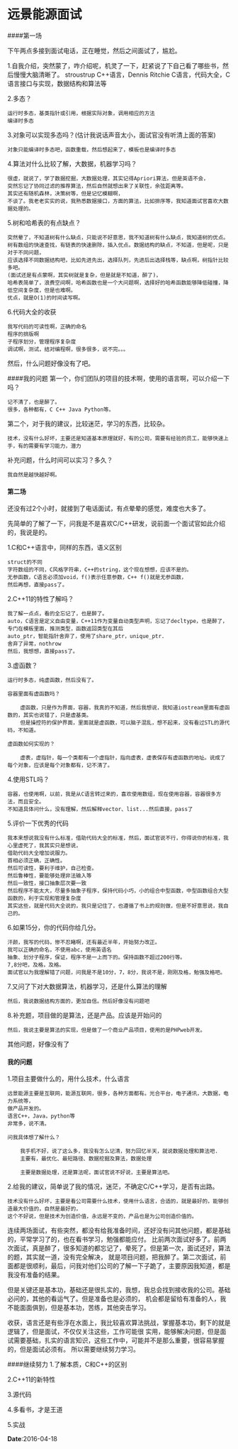 # 远景能源面试
####第一场

下午两点多接到面试电话，正在睡觉，然后之间面试了，尴尬。

1.自我介绍，突然蒙了，咋介绍呢，机灵了一下，赶紧说了下自己看了哪些书，然后慢慢大脑清晰了。
stroustrup C++语言，Dennis Ritchie C语言，代码大全，C语言接口与实现，数据结构和算法等

2.多态？
	
	运行时多态，基类指针或引用，根据实际对象，调用相应的方法
	编译时多态

3.对象可以实现多态吗？(估计我说话声音太小，面试官没有听清上面的答案)
	
	对象只能编译时多态吧，函数重载，然后想起来了，模板也是编译时多态
	
4.算法对什么比较了解，大数据，机器学习吗？

	很虚，就说了，学了数据挖掘，大数据处理，其实记得Apriori算法，但是英语不会，
	突然忘记了协同过滤的推荐算法，然后自然就想出来了关联性，余弦距离等。
	其实还有随机森林，决策树等，但是记忆模糊啊，
	不谈了。我老老实实的说，我熟悉数据接口，方面的算法，比如排序等，我知道面试官喜欢大数据处理的。
	
5.树和哈希表的有点缺点？

	突然晕了，不知道树有什么缺点，只能说不好意思，我不知道树有什么缺点，我知道树的优点。
	树有数组的快速查找，有链表的快速删除，插入优点。数据结构的缺点，不知道，但是呢，只是对于不同问题，
	应该选择不同数据结构吧，比如先进先出，选择队列，先进后出选择栈等，缺点啊，树指针比较多吧。
	(面试还是有点蒙啊，其实树就是复杂，但是就是不知道，醉了)，
	哈希表简单了，浪费空间啊，哈希函数也是一个大问题啊，选择好的哈希函数能够降低碰撞，降低空间复杂度，但是也难啊。
	优点，就是O(1)的时间读写啊。
	
6.代码大全的收获

	我写代码的可读性啊，正确的命名
	程序的排版啊
	子程序划分，管理程序复杂度
	调试啊，测试，结对编程啊，很多很多，说不完。。。
	
然后，什么问题好像没有了吧。

####我的问题
第一个，你们团队的项目的技术啊，使用的语言啊，可以介绍一下吗？
	
	记不清了，也是醉了。
	很多，各种都有，C C++ Java Python等。
	
第二个，对于我的建议，比较迷茫，学习的东西，比较杂。

	技术，没有什么好坏，主要还是知道基本原理就好，有的公司，需要有经验的员工，能够快速上手，有的需要有学习能力，潜力
	
补充问题，什么时间可以实习？多久？

	我自然是越快越好啊。
	

#### 第二场
还没有过2个小时，就接到了电话面试，有点晕晕的感觉，难度也大多了。

先简单的了解了一下，问我是不是喜欢C/C++研发，说前面一个面试官如此介绍的，我说是的。

1.C和C++语言中，同样的东西，语义区别
	
	struct的不同
	字符数组的不同，C风格字符串，C++的string，这个现在想想，应该不是的。
	无参函数，C语言必须加void，f()表示任意参数，C++ f()就是无参函数，
	然后再想，直接pass了。
	
2.C++11的特性了解吗？

	我了解一点点，看的全忘记了，也是醉了。
	auto，C语言是定义自由变量，C++11作为变量自动类型声明，忘记了decltype，也是醉了，专门在模板里面，推测类型，函数返回类型在其后
	auto_ptr，智能指针舍弃了，使用了share_ptr，unique_ptr.
	舍弃了异常，nothrow
	然后，我想想，直接pass了。
	
3.虚函数？
	
	运行时多态，纯虚函数，然后没有了。
	
	容器里面有虚函数吗？
		
		虚函数，只是作为界面，容器，我真的不知道，然后我想说，我知道iostream里面有虚函数的，其实也说错了，只是虚基类。
		但是操控符的保护界面，里面就是虚函数，可以脑子混乱，想不起来，没有看过STL的源代码，不知道。
		
	虚函数如何实现的？
		
		虚表，虚指针，每一个类都有一个虚指针，指向虚表，虚表保存有虚函数的地址。说成了每个对象，应该是每个对象都有，记不清了。
		
4.使用STL吗？

	容器，也使用啊，以前，我是从C语言转过来的，喜欢使用数组，现在使用容器，容器很多方法，而且安全。
	不知道具体问什么，没有理解，然后解释vector、list...然后直接，pass了
	
5.评价一下优秀的代码

	我本来想说我没有什么标准，借助代码大全的标准，然后，面试官说不行，你得说你的标准，我心里虚死了，我其实只是想说，
	借助代码大全增加说服力。
	首相必须正确，正确性。
	然后可读性，要利于维护，自己检查。
	然后鲁棒性，要能够处理非法输入等
	然后一致性，接口抽象层次要一致
	然后程序不能太大，尽量多抽象子程序，保持代码小巧，小的组合中型函数，中型函数组合大型函数的，利于实现和管理复杂度
	其实这些，就是代码大全说的，我只是记住了，也遵循了书上的规则做，但是不好意思说，我自己的。
	
6.如果15分，你的代码你给几分。

	汗颜，我写的代码，惨不忍睹啊，还有最近半年，开始努力改正。
	我可以正确的命名，不使用abc，使用英语名
	抽象、划分子程序，保证，程序不是一上而下的。保持函数不超过200行等。
	7,8分吧，及格，及格。
	面试官以为我理解错了问题，问我是不是10分，7，8分，我说不是，刚刚及格，勉强及格吧。
	
7.又问了下对大数据算法，机器学习，还是什么算法的理解

	然后，我说数据结构方面的，更加自信。然后好像没有问题吧
	
8.补充题，项目做的是算法，还是产品。应该是开始问的

	然后，我说主要是算法的实现，但是做了一个商业产品项目，使用的是PHPweb开发。
	
其他问题，好像没有了

#### 我的问题
1.项目主要做什么的，用什么技术，什么语言
	
	远景能源主要是互联网，能源互联网，很多，各种方面都有。光合平台，电子通讯，大数据，电力系统等，
	做产品开发的。
	语言C++，Java，python等
	非常多，说不清。
	
	问我具体想了解什么？
	
		我手机不好，说了这么多，我没有怎么记清，努力回忆半天，就说数据处理和算法吧.
		主要有，最优化、最短路径、数据挖掘及算法，数据处理
		
		主要是数据处理，还是算法呢，面试官说不好说，主要是算法吧。
		
2.给我的建议，简单说了我的情况，迷茫，不确定C/C++学习，是否有出路。

	技术没有什么好坏，主要是看公司需要什么技术，使用什么语言，合适的，就是最好的，能够创造最大价值的，自然是最好的，
	这个不好说，但是技术为创造价值，永远是不变的，产品也是为公司创造价值的。
	
	
连续两场面试，有些突然，都没有给我准备时间，还好没有问其他问题，都是基础的，平常学习了的，也在看书学习，勉强都能应付。
比前两次面试好多了。前两次面试，真是醉了，很多知道的都忘记了，晕死了。但是第一次，面试还好，算法的题，其实就一道，没有完全解决，
就是项目问题，把我醉了。第二次面试，前面都是很顺利，最后，问我对他们公司的了解一下子跪了，主要原因我知道，都是
我没有准备的结果。

但是关键还是基本功，基础还是很扎实的，我想，我总会找到接收我的公司。基础必问的，其他的看运气了。但是准备也是必须的，
机会都是留给有准备的人，我不能面面俱到，但是基本功，苦练，其他突击学习。

收获，语言还是有些浮在水面上，我比较喜欢算法挑战，掌握基本功，剩下的就是逻辑了，但是面试，不仅仅关注这些，工作可能很
实用，能够解决问题，但是面试需要基础，扎实的语言知识，这些工作中，可能并不是那么重要，很容易掌握的，但是面试必须有。
所以需要继续努力学习。

####继续努力
1.了解本质，C和C++的区别

2.C++11的新特性

3.源代码

4.多看书，才是王道

5.实战

**Date**:2016-04-18
	